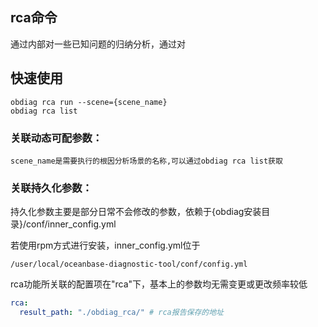 ## rca命令

通过内部对一些已知问题的归纳分析，通过对


## 快速使用

```shell script
obdiag rca run --scene={scene_name}
obdiag rca list
```
### 关联动态可配参数：
```shell script
scene_name是需要执行的根因分析场景的名称,可以通过obdiag rca list获取

```

### 关联持久化参数：
持久化参数主要是部分日常不会修改的参数，依赖于{obdiag安装目录}/conf/inner_config.yml

若使用rpm方式进行安装，inner_config.yml位于
```shell script
/user/local/oceanbase-diagnostic-tool/conf/config.yml
```

rca功能所关联的配置项在"rca"下，基本上的参数均无需变更或更改频率较低
```yaml script
rca:
  result_path: "./obdiag_rca/" # rca报告保存的地址
```
